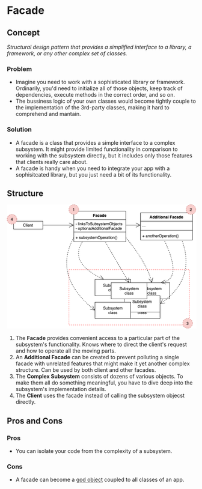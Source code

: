# Facade

## Concept

_Structural design pattern that provides a simplified interface to a library, a framework, or any other complex set of classes._

### Problem

* Imagine you need to work with a sophisticated library or framework. Ordinarily, you'd need to initialize all of those objects, keep track of dependencies, execute methods in the correct order, and so on.
* The bussiness logic of your own classes would become tightly couple to the implementation of the 3rd-party classes, making it hard to comprehend and mantain.

### Solution

* A facade is a class that provides a simple interface to a complex subsystem. It might provide limited functionality in comparison to working with the subsystem directly, but it includes only those features that clients really care about.
* A facade is handy when you need to integrate your app with a sophisitcated library, but you just need a bit of its functionality.

## Structure

![Facade Structure](./structure.png)

1. The **Facade** provides convenient access to a particular part of the subsystem's functionality. Knows where to direct the client's request and how to operate all the moving parts.
2. An **Additional Facade** can be created to prevent polluting a single facade with unrelated features that might make it yet another complex structure. Can be used by both client and other facades.
3. The **Complex Subsystem** consists of dozens of various objects. To make them all do something meaningful, you have to dive deep into the subsystem's implementation details.
4. The **Client** uses the facade instead of calling the subsystem objecst directly.

## Pros and Cons

### Pros

* You can isolate your code from the complexity of a subsystem.

### Cons

* A facade can become a [god object](https://en.wikipedia.org/wiki/God_object) coupled to all classes of an app.
